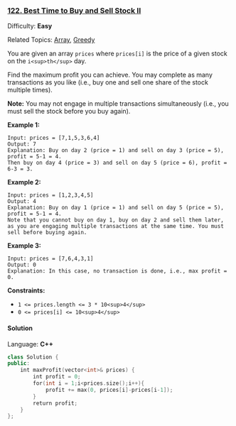 ### [122\. Best Time to Buy and Sell Stock II](https://leetcode.com/problems/best-time-to-buy-and-sell-stock-ii/)

Difficulty: **Easy**  

Related Topics: [Array](https://leetcode.com/tag/array/), [Greedy](https://leetcode.com/tag/greedy/)


You are given an array `prices` where `prices[i]` is the price of a given stock on the `i<sup>th</sup>` day.

Find the maximum profit you can achieve. You may complete as many transactions as you like (i.e., buy one and sell one share of the stock multiple times).

**Note:** You may not engage in multiple transactions simultaneously (i.e., you must sell the stock before you buy again).

**Example 1:**

```
Input: prices = [7,1,5,3,6,4]
Output: 7
Explanation: Buy on day 2 (price = 1) and sell on day 3 (price = 5), profit = 5-1 = 4.
Then buy on day 4 (price = 3) and sell on day 5 (price = 6), profit = 6-3 = 3.
```

**Example 2:**

```
Input: prices = [1,2,3,4,5]
Output: 4
Explanation: Buy on day 1 (price = 1) and sell on day 5 (price = 5), profit = 5-1 = 4.
Note that you cannot buy on day 1, buy on day 2 and sell them later, as you are engaging multiple transactions at the same time. You must sell before buying again.
```

**Example 3:**

```
Input: prices = [7,6,4,3,1]
Output: 0
Explanation: In this case, no transaction is done, i.e., max profit = 0.
```

**Constraints:**

*   `1 <= prices.length <= 3 * 10<sup>4</sup>`
*   `0 <= prices[i] <= 10<sup>4</sup>`


#### Solution

Language: **C++**

```c++
class Solution {
public:
    int maxProfit(vector<int>& prices) {
        int profit = 0;
        for(int i = 1;i<prices.size();i++){
            profit += max(0, prices[i]-prices[i-1]);
        }
        return profit;
    }
};
```